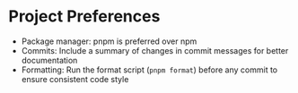 # Project Preferences

- Package manager: pnpm is preferred over npm
- Commits: Include a summary of changes in commit messages for better
  documentation
- Formatting: Run the format script (`pnpm format`) before any commit to ensure
  consistent code style
